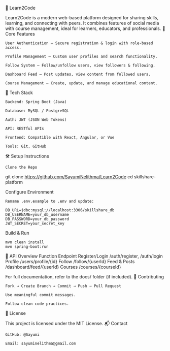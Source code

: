 🚀 Learn2Code

Learn2Code is a modern web-based platform designed for sharing skills, learning, and connecting with peers. It combines features of social media with course management, ideal for learners, educators, and professionals.
🔑 Core Features

    User Authentication – Secure registration & login with role-based access.

    Profile Management – Custom user profiles and search functionality.

    Follow System – Follow/unfollow users, view followers & following.

    Dashboard Feed – Post updates, view content from followed users.

    Course Management – Create, update, and manage educational content.

🧰 Tech Stack

    Backend: Spring Boot (Java)

    Database: MySQL / PostgreSQL

    Auth: JWT (JSON Web Tokens)

    API: RESTful APIs

    Frontend: Compatible with React, Angular, or Vue

    Tools: Git, GitHub

🛠️ Setup Instructions

    Clone the Repo

git clone https://github.com/SayumiNelithma/Learn2Code
cd skillshare-platform

Configure Environment

    Rename .env.example to .env and update:

    DB_URL=jdbc:mysql://localhost:3306/skillshare_db
    DB_USERNAME=your_db_username
    DB_PASSWORD=your_db_password
    JWT_SECRET=your_secret_key

Build & Run

    mvn clean install
    mvn spring-boot:run

🔌 API Overview
Function	Endpoint
Register/Login	/auth/register, /auth/login
Profile	/users/profile/{id}
Follow	/follow/{userId}
Feed & Posts	/dashboard/feed/{userId}
Courses	/courses/{courseId}

For full documentation, refer to the docs/ folder (if included).
🤝 Contributing

    Fork → Create Branch → Commit → Push → Pull Request

    Use meaningful commit messages.

    Follow clean code practices.

📜 License

This project is licensed under the MIT License.
📬 Contact

    GitHub: @Sayumi

    Email: sayuminelithma@gmail.com



